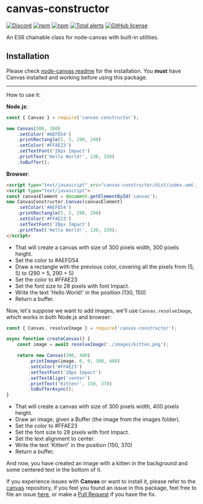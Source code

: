 # canvas-constructor
[![Discord](https://discordapp.com/api/guilds/437335547711848458/embed.png)](https://discord.gg/taNgb9d)
[![npm](https://img.shields.io/npm/v/canvas-constructor.svg?maxAge=3600)](https://www.npmjs.com/package/canvas-constructor)
[![npm](https://img.shields.io/npm/dt/canvas-constructor.svg?maxAge=3600)](https://www.npmjs.com/package/canvas-constructor)
[![Total alerts](https://img.shields.io/lgtm/alerts/g/kyranet/canvas-constructor.svg?logo=lgtm&logoWidth=18)](https://lgtm.com/projects/g/kyranet/canvas-constructor/alerts/)
[![GitHub license](https://img.shields.io/badge/license-MIT-blue.svg)](https://raw.githubusercontent.com/kyranet/canvas-constructor/master/LICENSE)

An ES6 chainable class for node-canvas with built-in utilities.

## Installation

Please check [node-canvas readme](https://github.com/Automattic/node-canvas/blob/master/Readme.md#installation) for the installation. You **must** have Canvas installed and working before using this package.

---

How to use it:

**Node.js**:

```js
const { Canvas } = require('canvas-constructor');

new Canvas(300, 300)
    .setColor('#AEFD54')
    .printRectangle(5, 5, 290, 290)
    .setColor('#FFAE23')
    .setTextFont('28px Impact')
    .printText('Hello World!', 130, 150)
    .toBuffer();
```

**Browser**:

```html
<script type="text/javascript" src="canvas-constructor/dist/index.umd.js"></script>
<script type="text/javascript">
const canvasElement = document.getElementById('canvas');
new CanvasConstructor.Canvas(canvasElement)
    .setColor('#AEFD54')
    .printRectangle(5, 5, 290, 290)
    .setColor('#FFAE23')
    .setTextFont('28px Impact')
    .printText('Hello World!', 130, 150);
</script>
```

- That will create a canvas with size of 300 pixels width, 300 pixels height.
- Set the color to #AEFD54
- Draw a rectangle with the previous color, covering all the pixels from (5, 5) to (290 + 5, 290 + 5)
- Set the color to #FFAE23
- Set the font size to 28 pixels with font Impact.
- Write the text 'Hello World!' in the position (130, 150)
- Return a buffer.

Now, let's suppose we want to add images, we'll use `Canvas.resolveImage`, which works in both Node.js and browser:

```js
const { Canvas, resolveImage } = require('canvas-constructor');

async function createCanvas() {
    const image = await resolveImage('./images/kitten.png');

    return new Canvas(300, 400)
        .printImage(image, 0, 0, 300, 400)
        .setColor('#FFAE23')
        .setTextFont('28px Impact')
        .setTextAlign('center')
        .printText('Kitten!', 150, 370)
        .toBufferAsync();
}
```

- That will create a canvas with size of 300 pixels width, 400 pixels height.
- Draw an image, given a Buffer (the image from the images folder).
- Set the color to #FFAE23
- Set the font size to 28 pixels with font Impact.
- Set the text alignment to center.
- Write the text 'Kitten!' in the position (150, 370)
- Return a buffer.

And now, you have created an image with a kitten in the background and some centered text in the bottom of it.

If you experience issues with **Canvas** or want to install it, please refer to the [canvas](https://www.npmjs.com/package/canvas) repository, if you feel you found an issue in this package, feel free to file an issue [here](https://github.com/kyranet/canvas-constructor/issues), or make a [Pull Request](https://help.github.com/articles/about-pull-requests/) if you have the fix.
